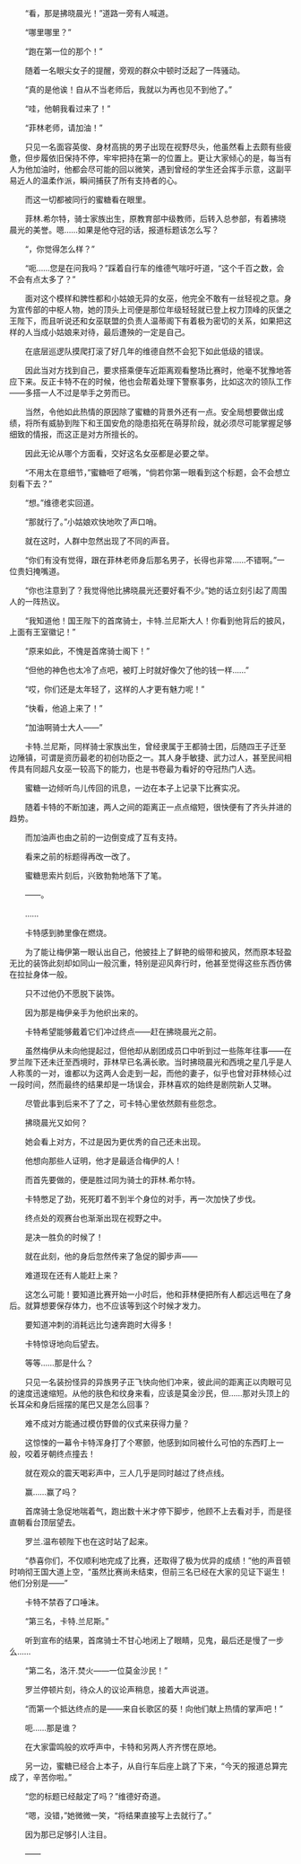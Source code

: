 　　“看，那是拂晓晨光！”道路一旁有人喊道。

　　“哪里哪里？”

　　“跑在第一位的那个！”

　　随着一名眼尖女子的提醒，旁观的群众中顿时泛起了一阵骚动。

　　“真的是他诶！自从不当老师后，我就以为再也见不到他了。”

　　“哇，他朝我看过来了！”

　　“菲林老师，请加油！”

　　只见一名面容英俊、身材高挑的男子出现在视野尽头，他虽然看上去颇有些疲惫，但步履依旧保持不停，牢牢把持在第一的位置上。更让大家倾心的是，每当有人为他加油时，他都会尽可能的回以微笑，遇到曾经的学生还会挥手示意，这副平易近人的温柔作派，瞬间捕获了所有支持者的心。

　　而这一切都被同行的蜜糖看在眼里。

　　菲林.希尔特，骑士家族出生，原教育部中级教师，后转入总参部，有着拂晓晨光的美誉。嗯……如果是他夺冠的话，报道标题该怎么写？

　　“，你觉得怎么样？”

　　“呃……您是在问我吗？”踩着自行车的维德气喘吁吁道，“这个千百之数，会不会有点太多了？”

　　面对这个模样和脾性都和小姑娘无异的女巫，他完全不敢有一丝轻视之意。身为宣传部的中枢人物，她的顶头上司便是那位年级轻轻就已登上权力顶峰的灰堡之王陛下，而且听说还和女巫联盟的负责人温蒂阁下有着极为密切的关系，如果把这样的人当成小姑娘来对待，最后遭殃的一定是自己。

　　在底层巡逻队摸爬打滚了好几年的维德自然不会犯下如此低级的错误。

　　因此当对方找到自己，要求搭乘便车近距离观看整场比赛时，他毫不犹豫地答应下来。反正卡特不在的时候，他也会帮着处理下警察事务，比如这次的领队工作——多搭一人不过是举手之劳而已。

　　当然，令他如此热情的原因除了蜜糖的背景外还有一点。安全局想要做出成绩，将所有威胁到陛下和王国安危的隐患掐死在萌芽阶段，就必须尽可能掌握足够细致的情报，而这正是对方所擅长的。

　　因此无论从哪个方面看，交好这名女巫都是必要之举。

　　“不用太在意细节，”蜜糖咂了咂嘴，“倘若你第一眼看到这个标题，会不会想立刻看下去？”

　　“想。”维德老实回道。

　　“那就行了。”小姑娘欢快地吹了声口哨。

　　就在这时，人群中忽然出现了不同的声音。

　　“你们有没有觉得，跟在菲林老师身后那名男子，长得也非常……不错啊。”一位贵妇掩嘴道。

　　“你也注意到了？我觉得他比拂晓晨光还要好看不少。”她的话立刻引起了周围人的一阵热议。

　　“我知道他！国王陛下的首席骑士，卡特.兰尼斯大人！你看到他背后的披风，上面有王室徽记！”

　　“原来如此，不愧是首席骑士阁下！”

　　“但他的神色也太冷了点吧，被盯上时就好像欠了他的钱一样……”

　　“哎，你们还是太年轻了，这样的人才更有魅力呢！”

　　“快看，他追上来了！”

　　“加油啊骑士大人——”

　　卡特.兰尼斯，同样骑士家族出生，曾经隶属于王都骑士团，后随四王子迁至边陲镇，可谓是资历最老的初创功臣之一。其人身手敏捷、武力过人，甚至民间相传具有同超凡女巫一较高下的能力，也是书卷最为看好的夺冠热门人选。

　　蜜糖一边倾听鸟儿传回的讯息，一边在本子上记录下比赛实况。

　　随着卡特的不断加速，两人之间的距离正一点点缩短，很快便有了齐头并进的趋势。

　　而加油声也由之前的一边倒变成了互有支持。

　　看来之前的标题得再改一改了。

　　蜜糖思索片刻后，兴致勃勃地落下了笔。

　　——。

　　……

　　卡特感到肺里像在燃烧。

　　为了能让梅伊第一眼认出自己，他披挂上了鲜艳的缎带和披风，然而原本轻盈无比的装饰此刻却如同山一般沉重，特别是迎风奔行时，他甚至觉得这些东西仿佛在拉扯身体一般。

　　只不过他仍不愿脱下装饰。

　　因为那是梅伊亲手为他织出来的。

　　卡特希望能够戴着它们冲过终点——赶在拂晓晨光之前。

　　虽然梅伊从未向他提起过，但他却从剧团成员口中听到过一些陈年往事——在罗兰陛下还未迁至西境时，菲林早已名满长歌。当时拂晓晨光和西境之星几乎是人人称羡的一对，谁都以为这两人会走到一起，而他的妻子，似乎也曾对菲林倾心过一段时间，然而最终的结果却是一场误会，菲林喜欢的始终是剧院新人艾琳。

　　尽管此事到后来不了了之，可卡特心里依然颇有些怨念。

　　拂晓晨光又如何？

　　她会看上对方，不过是因为更优秀的自己还未出现。

　　他想向那些人证明，他才是最适合梅伊的人！

　　而首先要做的，便是胜过同为骑士的菲林.希尔特。

　　卡特憋足了劲，死死盯着不到半个身位的对手，再一次加快了步伐。

　　终点处的观赛台也渐渐出现在视野之中。

　　是决一胜负的时候了！

　　就在此刻，他的身后忽然传来了急促的脚步声——

　　难道现在还有人能赶上来？

　　这怎么可能！要知道比赛开始一小时后，他和菲林便把所有人都远远甩在了身后。就算想要保存体力，也不应该等到这个时候才发力。

　　要知道冲刺的消耗远比匀速奔跑时大得多！

　　卡特惊讶地向后望去。

　　等等……那是什么？

　　只见一名装扮怪异的异族男子正飞快向他们冲来，彼此间的距离正以肉眼可见的速度迅速缩短。从他的肤色和纹身来看，应该是莫金沙民，但……那对头顶上的长耳朵和身后摇摆的尾巴又是怎么回事？

　　难不成对方能通过模仿野兽的仪式来获得力量？

　　这惊悚的一幕令卡特浑身打了个寒颤，他感到如同被什么可怕的东西盯上一般，咬着牙朝终点撞去！

　　就在观众的震天喝彩声中，三人几乎是同时越过了终点线。

　　赢……赢了吗？

　　首席骑士急促地喘着气，跑出数十米才停下脚步，他顾不上去看对手，而是径直朝看台顶层望去。

　　罗兰.温布顿陛下也在这时站了起来。

　　“恭喜你们，不仅顺利地完成了比赛，还取得了极为优异的成绩！”他的声音顿时响彻王国大道上空，“虽然比赛尚未结束，但前三名已经在大家的见证下诞生！他们分别是——”

　　卡特不禁吞了口唾沫。

　　“第三名，卡特.兰尼斯。”

　　听到宣布的结果，首席骑士不甘心地闭上了眼睛，见鬼，最后还是慢了一步么……

　　“第二名，洛汗.焚火——一位莫金沙民！”

　　罗兰停顿片刻，待众人的议论声稍息，接着大声说道。

　　“而第一个抵达终点的是——来自长歌区的葵！向他们献上热情的掌声吧！”

　　呃……那是谁？

　　在大家雷鸣般的欢呼声中，卡特和另两人齐齐愣在原地。

　　另一边，蜜糖已经合上本子，从自行车后座上跳了下来，“今天的报道总算完成了，辛苦你啦。”

　　“您的标题已经敲定了吗？”维德好奇道。

　　“嗯，没错，”她微微一笑，“将结果直接写上去就行了。”

　　因为那已足够引人注目。

　　——
